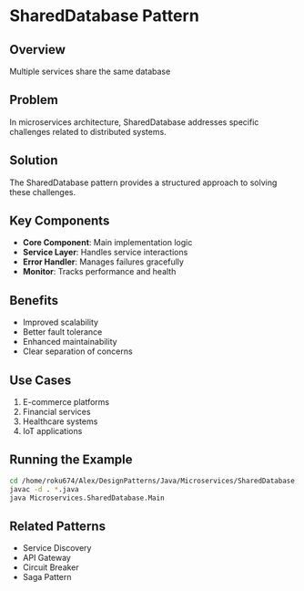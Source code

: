 # SharedDatabase Pattern

## Overview
Multiple services share the same database

## Problem
In microservices architecture, SharedDatabase addresses specific challenges related to distributed systems.

## Solution
The SharedDatabase pattern provides a structured approach to solving these challenges.

## Key Components
- **Core Component**: Main implementation logic
- **Service Layer**: Handles service interactions
- **Error Handler**: Manages failures gracefully
- **Monitor**: Tracks performance and health

## Benefits
- Improved scalability
- Better fault tolerance
- Enhanced maintainability
- Clear separation of concerns

## Use Cases
1. E-commerce platforms
2. Financial services
3. Healthcare systems
4. IoT applications

## Running the Example
```bash
cd /home/roku674/Alex/DesignPatterns/Java/Microservices/SharedDatabase
javac -d . *.java
java Microservices.SharedDatabase.Main
```

## Related Patterns
- Service Discovery
- API Gateway
- Circuit Breaker
- Saga Pattern
